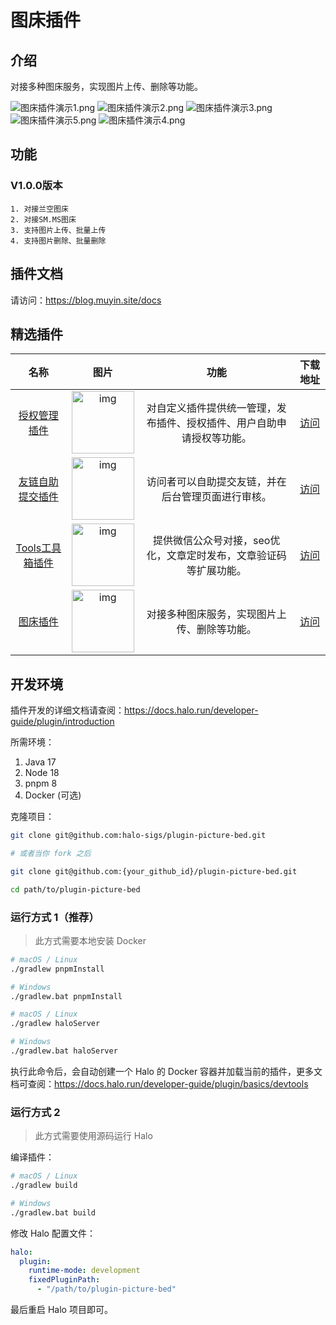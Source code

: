 # 图床插件

## 介绍

对接多种图床服务，实现图片上传、删除等功能。

![图床插件演示1.png](https://blog.muyin.site/upload/lywqPlugins/图床插件演示1.png)
![图床插件演示2.png](https://blog.muyin.site/upload/lywqPlugins/图床插件演示2.png)
![图床插件演示3.png](https://blog.muyin.site/upload/lywqPlugins/图床插件演示3.png)
![图床插件演示5.png](https://blog.muyin.site/upload/lywqPlugins/图床插件演示5.png)
![图床插件演示4.png](https://blog.muyin.site/upload/lywqPlugins/图床插件演示4.png)

## 功能

### V1.0.0版本
    1. 对接兰空图床
    2. 对接SM.MS图床
    3. 支持图片上传、批量上传
    4. 支持图片删除、批量删除

## 插件文档

请访问：<https://blog.muyin.site/docs>

## 精选插件

|                          名称                           |                                                       图片                                                       |                 功能                  |                       下载地址                        |
|:-----------------------------------------------------:|:--------------------------------------------------------------------------------------------------------------:|:-----------------------------------:|:-------------------------------------------------:|
| [授权管理插件](https://blog.muyin.site/docs/lywqPluginAuth) | <img src="https://blog.muyin.site/upload/lywqPlugins/lywqPluginAuthlogo.png" alt="img" style="width:100px;" /> | 对自定义插件提供统一管理，发布插件、授权插件、用户自助申请授权等功能。 | [访问](https://blog.muyin.site/docs/lywqPluginAuth) |
| [友链自助提交插件](https://blog.muyin.site/docs/linksSubmit)  |  <img src="https://blog.muyin.site/upload/lywqPlugins/linksSubmitlogo.png" alt="img" style="width:100px;" />   |      访问者可以自助提交友链，并在后台管理页面进行审核。      |  [访问](https://blog.muyin.site/docs/linksSubmit)   |
|   [Tools工具箱插件](https://blog.muyin.site/docs/tools)    |     <img src="https://blog.muyin.site/upload/lywqPlugins/tools-logo.png" alt="img" style="width:100px;" />     | 提供微信公众号对接，seo优化，文章定时发布，文章验证码等扩展功能。  |     [访问](https://blog.muyin.site/docs/tools)      |
|    [图床插件](https://blog.muyin.site/docs/pictureBed)    |        <img src="https://blog.muyin.site/upload/lywqPlugins/logo.png" alt="img" style="width:100px;" />        |       对接多种图床服务，实现图片上传、删除等功能。        |   [访问](https://blog.muyin.site/docs/pictureBed)   |

## 开发环境

插件开发的详细文档请查阅：<https://docs.halo.run/developer-guide/plugin/introduction>

所需环境：

1. Java 17
2. Node 18
3. pnpm 8
4. Docker (可选)

克隆项目：

```bash
git clone git@github.com:halo-sigs/plugin-picture-bed.git

# 或者当你 fork 之后

git clone git@github.com:{your_github_id}/plugin-picture-bed.git
```

```bash
cd path/to/plugin-picture-bed
```

### 运行方式 1（推荐）

> 此方式需要本地安装 Docker

```bash
# macOS / Linux
./gradlew pnpmInstall

# Windows
./gradlew.bat pnpmInstall
```

```bash
# macOS / Linux
./gradlew haloServer

# Windows
./gradlew.bat haloServer
```

执行此命令后，会自动创建一个 Halo 的 Docker 容器并加载当前的插件，更多文档可查阅：<https://docs.halo.run/developer-guide/plugin/basics/devtools>

### 运行方式 2

> 此方式需要使用源码运行 Halo

编译插件：

```bash
# macOS / Linux
./gradlew build

# Windows
./gradlew.bat build
```

修改 Halo 配置文件：

```yaml
halo:
  plugin:
    runtime-mode: development
    fixedPluginPath:
      - "/path/to/plugin-picture-bed"
```

最后重启 Halo 项目即可。
